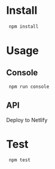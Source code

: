 # Install
```bash
 npm install
```

# Usage

## Console
```bash
 npm run console
```

## API
Deploy to Netlify

# Test
```bash
 npm test
```
